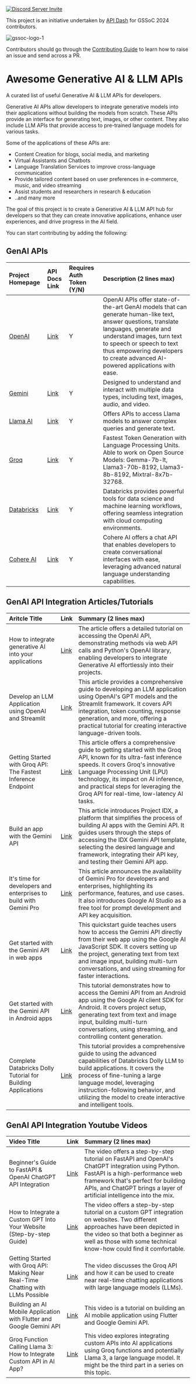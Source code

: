 [![Discord Server Invite](https://img.shields.io/badge/DISCORD-JOIN%20SERVER-5663F7?style=for-the-badge&logo=discord&logoColor=white)](https://bit.ly/heyfoss)

This project is an initiative undertaken by [API Dash](https://github.com/foss42/apidash) for GSSoC 2024 contributors.

![gssoc-logo-1](https://github.com/foss42/awesome-generative-ai-apis/assets/1382619/670b651a-15d7-4869-a4d1-6613df09fa37)

Contributors should go through the [Contributing Guide](https://github.com/foss42/awesome-generative-ai-apis/blob/main/CONTRIBUTING.md) to learn how to raise an issue and send across a PR.


# Awesome Generative AI & LLM APIs

A curated list of useful Generative AI & LLM APIs for developers.

Generative AI APIs allow developers to integrate generative models into their applications without building the models from scratch. These APIs provide an interface for generating text, images, or other content. They also include LLM APIs that provide access to pre-trained language models for various tasks.

Some of the applications of these APIs are:
- Content Creation for blogs, social media, and marketing
- Virtual Assistants and Chatbots
- Language Translation Services to improve cross-language communication
- Provide tailored content based on user preferences in e-commerce, music, and video streaming
- Assist students and researchers in research & education
- ..and many more

The goal of this project is to create a Generative AI & LLM API hub for developers so that they can create innovative applications, enhance user experiences, and drive progress in the AI field.

You can start contributing by adding the following:

## GenAI APIs

| Project Homepage                                      | API Docs Link                                | Requires Auth Token (Y/N) | Description (2 lines max)                                                                                                   |
|:------------------------------------------------------|:---------------------------------------------|:--------------------------|:----------------------------------------------------------------------------------------------------------------------------|
| [OpenAI](https://openai.com/)                         | [Link](https://platform.openai.com/docs/api-reference)    | Y                         | OpenAI APIs offer state-of-the-art GenAI models that can generate human-like text, answer questions, translate languages, generate and understand images, turn text to speech or speech to text thus empowering developers to create advanced AI-powered applications with ease. |
| [Gemini](https://ai.google.dev/)                      | [Link](https://ai.google.dev/gemini-api/docs)             | Y                         | Designed to understand and interact with multiple data types, including text, images, audio, and video.                    |
| [Llama AI](https://www.llama-api.com/)                | [Link](https://docs.llama-api.com/quickstart)           | Y                         | Offers APIs to access Llama models to answer complex queries and generate text.                                             |
| [Groq](https://groq.com/)                             | [Link](https://console.groq.com/docs/quickstart)         | Y                         | Fastest Token Generation with Language Processing Units. Able to work on Open Source Models: Gemma-7b-lt, Llama3-70b-8192, Llama3-8b-8192, Mixtral-8x7b-32768. |
| [Databricks](https://docs.databricks.com/en/machine-learning/foundation-models/index.html) | [Link](https://docs.databricks.com/api/workspace/introduction) | Y                       | Databricks provides powerful tools for data science and machine learning workflows, offering seamless integration with cloud computing environments. |
| [Cohere AI](https://cohere.com/)                      | [Link](https://docs.cohere.com/docs/chat-api)           | Y                         | Cohere AI offers a chat API that enables developers to create conversational interfaces with ease, leveraging advanced natural language understanding capabilities. |



## GenAI API Integration Articles/Tutorials

| Aritcle Title    | Link  | Summary (2 lines max)  |
|:-----------|:------|:-------------|  
| How to integrate generative AI into your applications | [Link](https://www.pluralsight.com/resources/blog/data/integrate-genai-applications-openai) | The article offers a detailed tutorial on accessing the OpenAI API, demonstrating methods via web API calls and Python's OpenAI library, enabling developers to integrate Generative AI effortlessly into their projects. |
| Develop an LLM Application using OpenAI and Streamlit | [Link](https://www.geeksforgeeks.org/develop-an-llm-application-using-openai/) | This article provides a comprehensive guide to developing an LLM application using OpenAI's GPT models and the Streamlit framework. It covers API integration, token counting, response generation, and more, offering a practical tutorial for creating interactive language-driven tools. |
| Getting Started with Groq API: The Fastest Inference Endpoint | [Link](https://www.analyticsvidhya.com/blog/2024/03/getting-started-with-groq-api/) | This article offers a comprehensive guide to getting started with the Groq API, known for its ultra-fast inference speeds. It covers Groq's innovative Language Processing Unit (LPU) technology, its impact on AI inference, and practical steps for leveraging the Groq API for real-time, low-latency AI tasks. |
| Build an app with the Gemini API |  [Link](https://developers.google.com/idx/guides/build-gemini-api-app) | This article introduces Project IDX, a platform that simplifies the process of building AI apps with the Gemini API. It guides users through the steps of accessing the IDX Gemini API template, selecting the desired language and framework, integrating their API key, and testing their Gemini API app. |
| It's time for developers and enterprises to build with Gemini Pro |  [Link](https://blog.google/technology/ai/gemini-api-developers-cloud/) | This article announces the availability of Gemini Pro for developers and enterprises, highlighting its performance, features, and use cases. It also introduces Google AI Studio as a free tool for prompt development and API key acquisition. |
| Get started with the Gemini API in web apps |  [Link](https://ai.google.dev/tutorials/web_quickstart) | This quickstart guide teaches users how to access the Gemini API directly from their web app using the Google AI JavaScript SDK. It covers setting up the project, generating text from text and image input, building multi-turn conversations, and using streaming for faster interactions. |
| Get started with the Gemini API in Android apps |  [Link](https://ai.google.dev/tutorials/get_started_android) | This tutorial demonstrates how to access the Gemini API from an Android app using the Google AI client SDK for Android. It covers project setup, generating text from text and image input, building multi-turn conversations, using streaming, and controlling content generation. |
| Complete Databricks Dolly Tutorial for Building Applications | [Link](https://www.datacamp.com/tutorial/complete-databricks-dolly-tutorial) | This tutorial provides a comprehensive guide to using the advanced capabilities of Databricks Dolly LLM to build applications. It covers the process of fine-tuning a large language model, leveraging instruction-following behavior, and utilizing the model to create interactive and intelligent tools. |

## GenAI API Integration Youtube Videos

| Video Title    | Link  | Summary (2 lines max)  |
|:-----------|:------|:-------------|
| Beginner's Guide to FastAPI & OpenAI ChatGPT API Integration | [Link](https://youtu.be/KVdP4SpWcc4?feature=shared) | The video offers a step-by-step tutorial on FastAPI and OpenAI's ChatGPT integration using Python. FastAPI is a high-performance web framework that's perfect for building APIs, and ChatGPT brings a layer of artificial intelligence into the mix. |
| How to Integrate a Custom GPT Into Your Website (Step-by-step Guide) | [Link](https://youtu.be/SNwqkdhv1HQ?si=Mi2cfQZ2uyM0WyTc) | The video offers a step-by-step tutorial on a custom GPT integration on websites. Two different approaches have been depicted in the video so that both a beginner as well as those with some technical know-how could find it comfortable. |
| Getting Started with Groq API: Making Near Real-Time Chatting with LLMs Possible | [Link](https://www.youtube.com/watch?v=S53BanCP14c) | The video discusses the Groq API and how it can be used to create near real-time chatting applications with large language models (LLMs). |
| Building an AI Mobile Application with Flutter and Google Gemini API | [Link](https://www.youtube.com/watch?v=oAmIqoGkfIY) | This video is a tutorial on building an AI mobile application using Flutter and Google Gemini API. | 
| Groq Function Calling Llama 3: How to Integrate Custom API in AI App? | [Link](https://www.youtube.com/watch?v=7OAmeq-vwNc) | This video explores integrating custom APIs into AI applications using Groq functions and potentially Llama 3, a large language model. It might be the third part in a series on this topic. | 
